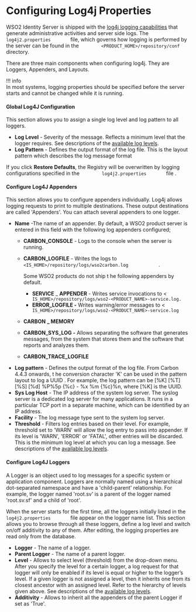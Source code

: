 # Configuring Log4j Properties

WSO2 Identity Server is shipped with the [log4j logging
capabilities](../../administer/monitoring-logs) that generate administrative
activities and server side logs. The `         log4j2.properties        `
file, which governs how logging is performed by the server can be found
in the `         <PRODUCT_HOME>/repository/conf        ` directory. 

There are three main components when configuring log4j. They are
Loggers, Appenders, and Layouts. 

!!! info     
    In most systems, logging properties should be specified before the
    server starts and cannot be changed while it is running. 
    

#### Global Log4J Configuration

This section allows you to assign a single log level and log pattern to
all loggers.

-   **Log Level** - Severity of the message. Reflects a minimum level
    that the logger requires. See descriptions of the [available log
    levels](../../administer/monitoring-logs#setting-the-log4j-log-level).
-   **Log Pattern** - Defines the output format of the log file. This is
    the layout pattern which describes the log message format

If you click **Restore Defaults**, the Registry will be overwritten by
logging configurations specified in the
`         log4j2.properties        ` file .

#### Configure Log4J Appenders

This section allows you to configure appenders individually. Log4j
allows logging requests to print to multiple destinations. These output
destinations are called 'Appenders'. You can attach several appenders to
one logger.

-   **Name** -The name of an appender. By default, a WSO2 product server
    is entered in this field with the following log appenders
    configured;
    -   **CARBON\_CONSOLE** - Logs to the console when the server is
        running.
    -   **CARBON\_LOGFILE** - Writes the logs to
        `             <IS_HOME>/repository/logs/wso2carbon.log            `
        .

        Some WSO2 products do not ship t he following appenders by
        default.

        -   **SERVICE** \_ **APPENDER** - Writes service invocations to
            \<
            `               IS_HOME>/repository/logs/wso2-<PRODUCT_NAME>-service.log.              `
        -   **ERROR\_LOGFILE -** Writes warning/error messages to \<
            `               IS_HOME>/repository/logs/wso2-<PRODUCT_NAME>-service.log              `  

    -   **CARBON** **\_ MEMORY**
    -   **CARBON\_SYS\_LOG -** Allows separating the software that
        generates messages, from the system that stores them and the
        software that reports and analyzes them.
    -   **CARBON\_TRACE\_LOGFILE** 
-   **Log pattern** - Defines the output format of the log file. From
    Carbon 4.4.3 onwards, t he conversion character 'K' can be used in
    the pattern layout to log a UUID . For example, the log pattern can
    be \[%K\] \[%T\] \[%S\] \[%d\] %P%5p {%c} - %x %m {%c}%n, where
    \[%K\] is the UUID. 
-   **Sys Log Host** - The IP address of the system log server. The
    syslog server is a dedicated log server for many applications. It
    runs in a particular TCP port in a separate machine, which can be
    identified by an IP address.  
-   **Facility** - The log message type sent to the system log server.  
-   **Threshold** - Filters log entries based on their level. For
    example, threshold set to 'WARN' will allow the log entry to pass
    into appender. If its level is 'WARN', 'ERROR' or 'FATAL', other
    entries will be discarded. This is the minimum log level at which
    you can log a message. See descriptions of the [available log
    levels](../../administer/monitoring-logs#setting-the-log4j-log-level).

#### Configure Log4J Loggers

A Logger is an object used to log messages for a specific system or
application component. Loggers are normally named using a hierarchical
dot-separated namespace and have a 'child-parent' relationship. For
example, the logger named 'root.sv' is a parent of the logger named
'root.sv.sf' and a child of 'root'.

When the server starts for the first time, all the loggers initially
listed in the `         log4j2.properties        ` file appear on the
logger name list. This section allows you to browse through all these
loggers, define a log level and switch on/off additivity to any of them.
After editing, the logging properties are read only from the database.

-   **Logger** - The name of a logger.
-   **Parent Logger** - The name of a parent logger.
-   **Level** - Allows to select level (threshold) from the drop-down
    menu. After you specify the level for a certain logger, a log
    request for that logger will only be enabled if its level is equal
    or higher to the logger’s level. If a given logger is not assigned a
    level, then it inherits one from its closest ancestor with an
    assigned level. Refer to the hierarchy of levels given above. See
    descriptions of the [available log
    levels](../../administer/monitoring-logs#setting-the-log4j-log-level).
-   **Additivity** - Allows to inherit all the appenders of the parent
    Logger if set as 'True'.  


